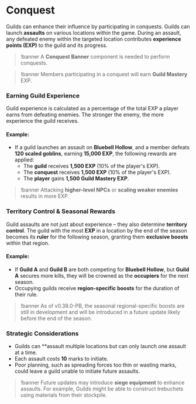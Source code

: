 # Conquest

Guilds can enhance their influence by participating in conquests. Guilds can launch **assaults** on various locations within the game. During an assault, any defeated enemy within the targeted location contributes **experience points (EXP)** to the guild and its progress.

>!banner A **Conquest Banner** component is needed to perform conquests.

>!banner Members participating in a conquest will earn **Guild Mastery** EXP.

### Earning Guild Experience
Guild experience is calculated as a percentage of the total EXP a player earns from defeating enemies. The stronger the enemy, the more experience the guild receives.

#### Example:
- If a guild launches an assault on **Bluebell Hollow**, and a member defeats **120 scaled goblins**, earning **15,000 EXP**, the following rewards are applied:
    - The **guild** receives **1,500 EXP** (10% of the player's EXP).
    - The **conquest** receives **1,500 EXP** (10% of the player's EXP).
    - The **player** gains **1,500 Guild Mastery EXP**.

>!banner Attacking **higher-level NPCs** or **scaling weaker enemies** results in more EXP.

### Territory Control & Seasonal Rewards
Guild assaults are not just about experience – they also determine **territory control**. The guild with the most **EXP** in a location by the end of the season becomes its **ruler** for the following season, granting them **exclusive boosts** within that region.

#### Example:
- If **Guild A** and **Guild B** are both competing for **Bluebell Hollow**, but **Guild A** secures more kills, they will be crowned as the **occupiers** for the next season.
- Occupying guilds receive **region-specific boosts** for the duration of their rule.

>!banner As of v0.38.0-PB, the seasonal regional-specific boosts are still in development and will be introduced in a future update likely before the end of the season.

### Strategic Considerations
- Guilds can **assault multiple locations but can only launch one assault at a time.
- Each assault costs **10** marks to initiate.
- Poor planning, such as spreading forces too thin or wasting marks, could leave a guild unable to initiate future assaults.


>!banner Future updates may introduce **siege equipment** to enhance assaults. For example, Guilds might be able to construct trebuchets using materials from their stockpile.
